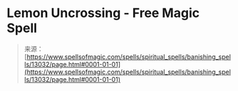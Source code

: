 <!--yml
category: 未分类
date: 2024-06-12 18:51:09
-->

# Lemon Uncrossing - Free Magic Spell

> 来源：[https://www.spellsofmagic.com/spells/spiritual_spells/banishing_spells/13032/page.html#0001-01-01](https://www.spellsofmagic.com/spells/spiritual_spells/banishing_spells/13032/page.html#0001-01-01)